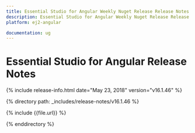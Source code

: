 ```yaml
---
title: Essential Studio for Angular Weekly Nuget Release Release Notes  
description: Essential Studio for Angular Weekly Nuget Release Release Notes  
platform: ej2-angular

documentation: ug
---
```


# Essential Studio for  Angular  Release Notes  

{% include release-info.html date="May 23, 2018"  version="v16.1.46" %} 

{% directory path: _includes/release-notes/v16.1.46 %}

{% include {{file.url}} %}

{% enddirectory %}
